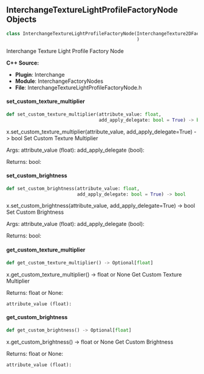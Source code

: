 ## InterchangeTextureLightProfileFactoryNode Objects

```python
class InterchangeTextureLightProfileFactoryNode(InterchangeTexture2DFactoryNode
                                                )
```

Interchange Texture Light Profile Factory Node

**C++ Source:**

- **Plugin**: Interchange
- **Module**: InterchangeFactoryNodes
- **File**: InterchangeTextureLightProfileFactoryNode.h

<a id="unreal.InterchangeTextureLightProfileFactoryNode.set_custom_texture_multiplier"></a>

#### set_custom_texture_multiplier

```python
def set_custom_texture_multiplier(attribute_value: float,
                                  add_apply_delegate: bool = True) -> bool
```

x.set_custom_texture_multiplier(attribute_value, add_apply_delegate=True) -> bool
Set Custom Texture Multiplier

Args:
    attribute_value (float): 
    add_apply_delegate (bool): 

Returns:
    bool:

<a id="unreal.InterchangeTextureLightProfileFactoryNode.set_custom_brightness"></a>

#### set_custom_brightness

```python
def set_custom_brightness(attribute_value: float,
                          add_apply_delegate: bool = True) -> bool
```

x.set_custom_brightness(attribute_value, add_apply_delegate=True) -> bool
Set Custom Brightness

Args:
    attribute_value (float): 
    add_apply_delegate (bool): 

Returns:
    bool:

<a id="unreal.InterchangeTextureLightProfileFactoryNode.get_custom_texture_multiplier"></a>

#### get_custom_texture_multiplier

```python
def get_custom_texture_multiplier() -> Optional[float]
```

x.get_custom_texture_multiplier() -> float or None
Get Custom Texture Multiplier

Returns:
    float or None: 

    attribute_value (float):

<a id="unreal.InterchangeTextureLightProfileFactoryNode.get_custom_brightness"></a>

#### get_custom_brightness

```python
def get_custom_brightness() -> Optional[float]
```

x.get_custom_brightness() -> float or None
Get Custom Brightness

Returns:
    float or None: 

    attribute_value (float):

<a id="unreal.InterchangeVolumeTextureFactoryNode"></a>